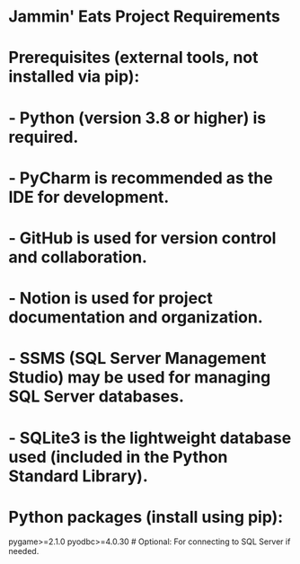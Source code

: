 # Jammin' Eats Project Requirements
#
# Prerequisites (external tools, not installed via pip):
# - Python (version 3.8 or higher) is required.
# - PyCharm is recommended as the IDE for development.
# - GitHub is used for version control and collaboration.
# - Notion is used for project documentation and organization.
# - SSMS (SQL Server Management Studio) may be used for managing SQL Server databases.
# - SQLite3 is the lightweight database used (included in the Python Standard Library).
#
# Python packages (install using pip):

pygame>=2.1.0
pyodbc>=4.0.30  # Optional: For connecting to SQL Server if needed.
